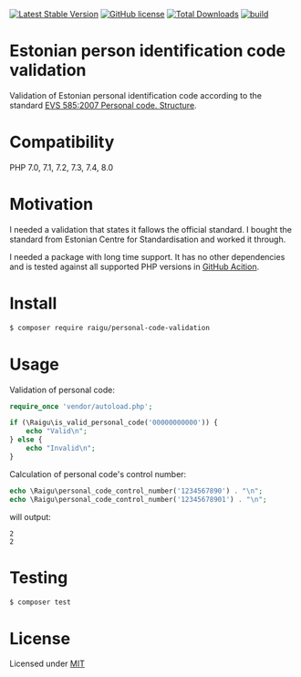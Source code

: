 [![Latest Stable Version](https://poser.pugx.org/raigu/personal-code-validation/v/stable)](https://packagist.org/packages/raigu/personal-code-validation)
[![GitHub license](https://img.shields.io/github/license/raigu/personal-code-validation)](LICENSE.md)
[![Total Downloads](https://poser.pugx.org/raigu/personal-code-validation/downloads)](https://packagist.org/packages/raigu/personal-code-validation)
[![build](https://github.com/raigu/personal-code-validation/workflows/build/badge.svg)](https://github.com/raigu/personal-code-validation/actions?query=workflow%3Abuild)

# Estonian person identification code validation

Validation of Estonian personal identification code according to the 
standard [EVS 585:2007 Personal code. Structure](https://www.evs.ee/products/evs-585-2007).

# Compatibility

PHP 7.0, 7.1, 7.2, 7.3, 7.4, 8.0

# Motivation

I needed a validation that states it fallows the official standard. I bought the standard from Estonian Centre for Standardisation and worked it through. 

I needed a package with long time support. It has no other dependencies and is tested against all supported PHP versions in [GitHub Acition](https://github.com/raigu/personal-code-validation/actions).

# Install 

````bash
$ composer require raigu/personal-code-validation
````

# Usage 

Validation of personal code:

```php
require_once 'vendor/autoload.php';

if (\Raigu\is_valid_personal_code('00000000000')) {
    echo "Valid\n";
} else {
    echo "Invalid\n";
}
```

Calculation of personal code's control number:

```php
echo \Raigu\personal_code_control_number('1234567890') . "\n";
echo \Raigu\personal_code_control_number('12345678901') . "\n";
```
will output:

```text
2
2
```

# Testing

```bash
$ composer test
```

# License

Licensed under [MIT](LICENSE.md)
